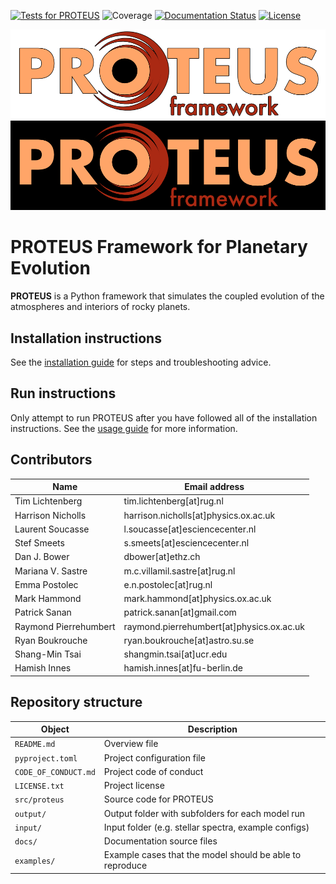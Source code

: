 [![Tests for PROTEUS](https://github.com/FormingWorlds/PROTEUS/actions/workflows/tests.yaml/badge.svg)](https://github.com/FormingWorlds/PROTEUS/actions/workflows/tests.yaml)
![Coverage](https://gist.githubusercontent.com/stefsmeets/b4ee7dab92e20644bcb3a5ad09f71165/raw/covbadge.svg)
[![Documentation Status](https://readthedocs.org/projects/fwl-proteus/badge/?version=latest)](https://fwl-proteus.readthedocs.io/en/latest/?badge=latest)
[![License](https://img.shields.io/badge/License-Apache_2.0-blue.svg)](https://opensource.org/licenses/Apache-2.0)

![PROTEUS banner](https://raw.githubusercontent.com/FormingWorlds/PROTEUS/main/docs/assets/PROTEUS_white.png#gh-light-mode-only)
![PROTEUS banner](https://raw.githubusercontent.com/FormingWorlds/PROTEUS/main/docs/assets/PROTEUS_black.png#gh-dark-mode-only)

# PROTEUS Framework for Planetary Evolution

**PROTEUS** is a Python framework that simulates the coupled evolution
of the atmospheres and interiors of rocky planets.

## Installation instructions

See the [installation guide](https://fwl-proteus.readthedocs.io/en/latest/installation/) for steps and troubleshooting advice.

## Run instructions

Only attempt to run PROTEUS after you have followed all of the installation instructions.
See the [usage guide](https://fwl-proteus.readthedocs.io/en/latest/usage/) for more information.

## Contributors

| Name  | Email address |
| -     | -             |
Tim Lichtenberg         | tim.lichtenberg[at]rug.nl |
Harrison Nicholls       | harrison.nicholls[at]physics.ox.ac.uk |
Laurent Soucasse        | l.soucasse[at]esciencecenter.nl |
Stef Smeets             | s.smeets[at]esciencecenter.nl |
Dan J. Bower            | dbower[at]ethz.ch |
Mariana V. Sastre       | m.c.villamil.sastre[at]rug.nl |
Emma Postolec           | e.n.postolec[at]rug.nl |
Mark Hammond            | mark.hammond[at]physics.ox.ac.uk |
Patrick Sanan           | patrick.sanan[at]gmail.com |
Raymond Pierrehumbert   | raymond.pierrehumbert[at]physics.ox.ac.uk |
Ryan Boukrouche         | ryan.boukrouche[at]astro.su.se |
Shang-Min Tsai          | shangmin.tsai[at]ucr.edu |
Hamish Innes            | hamish.innes[at]fu-berlin.de |

## Repository structure

| Object                | Description                                               |
| -                     | -                                                         |
| `README.md`           | Overview file                                             |
| `pyproject.toml`	    | Project configuration file                                |
| `CODE_OF_CONDUCT.md`	| Project code of conduct                                   |
| `LICENSE.txt`         | Project license                                           |
| `src/proteus`         | Source code for PROTEUS                                   |
| `output/`             | Output folder with subfolders for each model run          |
| `input/`              | Input folder (e.g. stellar spectra, example configs)      |
| `docs/`			    | Documentation source files                                |
| `examples/`           | Example cases that the model should be able to reproduce  |
